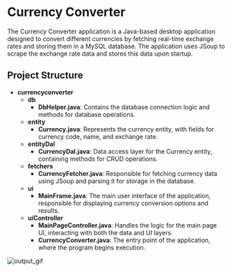 <h1>Currency Converter</h1>
<p>
    The Currency Converter application is a Java-based desktop application designed to convert different currencies by fetching real-time exchange rates and storing them in a MySQL database. The application uses JSoup to scrape the exchange rate data and stores this data upon startup.
</p>

<h2>Project Structure</h2>
<ul>
    <li><strong>currencyconverter</strong>
        <ul>
            <li><strong>db</strong>
                <ul>
                    <li><strong>DbHelper.java</strong>: Contains the database connection logic and methods for database operations.</li>
                </ul>
            </li>
            <li><strong>entity</strong>
                <ul>
                    <li><strong>Currency.java</strong>: Represents the currency entity, with fields for currency code, name, and exchange rate.</li>
                </ul>
            </li>
            <li><strong>entityDal</strong>
                <ul>
                    <li><strong>CurrencyDal.java</strong>: Data access layer for the Currency entity, containing methods for CRUD operations.</li>
                </ul>
            </li>
            <li><strong>fetchers</strong>
                <ul>
                    <li><strong>CurrencyFetcher.java</strong>: Responsible for fetching currency data using JSoup and parsing it for storage in the database.</li>
                </ul>
            </li>
            <li><strong>ui</strong>
                <ul>
                    <li><strong>MainFrame.java</strong>: The main user interface of the application, responsible for displaying currency conversion options and results.</li>
                </ul>
            </li>
            <li><strong>uiController</strong>
                <ul>
                    <li><strong>MainPageController.java</strong>: Handles the logic for the main page UI, interacting with both the data and UI layers.</li>
                    <li><strong>CurrencyConverter.java</strong>: The entry point of the application, where the program begins execution.</li>
                </ul>
            </li>
        </ul>
    </li>
</ul>

![output_gif](https://github.com/user-attachments/assets/63cba09f-9748-497b-8af1-79e8623a9db9)




